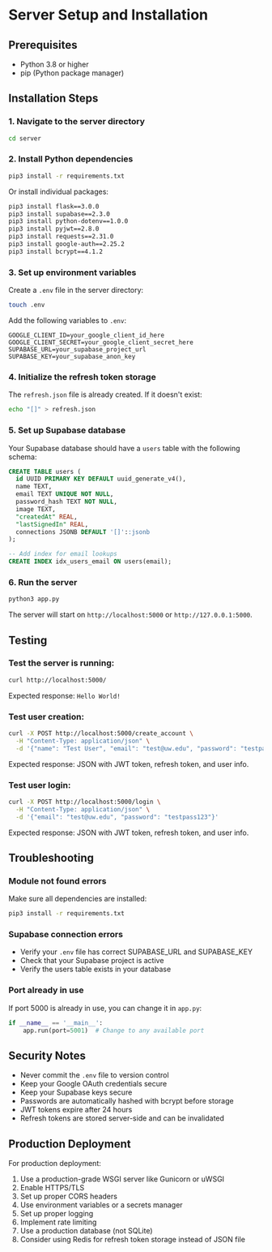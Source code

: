 # Server Setup and Installation

## Prerequisites
- Python 3.8 or higher
- pip (Python package manager)

## Installation Steps

### 1. Navigate to the server directory
```bash
cd server
```

### 2. Install Python dependencies
```bash
pip3 install -r requirements.txt
```

Or install individual packages:
```bash
pip3 install flask==3.0.0
pip3 install supabase==2.3.0
pip3 install python-dotenv==1.0.0
pip3 install pyjwt==2.8.0
pip3 install requests==2.31.0
pip3 install google-auth==2.25.2
pip3 install bcrypt==4.1.2
```

### 3. Set up environment variables

Create a `.env` file in the server directory:
```bash
touch .env
```

Add the following variables to `.env`:
```
GOOGLE_CLIENT_ID=your_google_client_id_here
GOOGLE_CLIENT_SECRET=your_google_client_secret_here
SUPABASE_URL=your_supabase_project_url
SUPABASE_KEY=your_supabase_anon_key
```

### 4. Initialize the refresh token storage

The `refresh.json` file is already created. If it doesn't exist:
```bash
echo "[]" > refresh.json
```

### 5. Set up Supabase database

Your Supabase database should have a `users` table with the following schema:

```sql
CREATE TABLE users (
  id UUID PRIMARY KEY DEFAULT uuid_generate_v4(),
  name TEXT,
  email TEXT UNIQUE NOT NULL,
  password_hash TEXT NOT NULL,
  image TEXT,
  "createdAt" REAL,
  "lastSignedIn" REAL,
  connections JSONB DEFAULT '[]'::jsonb
);

-- Add index for email lookups
CREATE INDEX idx_users_email ON users(email);
```

### 6. Run the server

```bash
python3 app.py
```

The server will start on `http://localhost:5000` or `http://127.0.0.1:5000`.

## Testing

### Test the server is running:
```bash
curl http://localhost:5000/
```

Expected response: `Hello World!`

### Test user creation:
```bash
curl -X POST http://localhost:5000/create_account \
  -H "Content-Type: application/json" \
  -d '{"name": "Test User", "email": "test@uw.edu", "password": "testpass123"}'
```

Expected response: JSON with JWT token, refresh token, and user info.

### Test user login:
```bash
curl -X POST http://localhost:5000/login \
  -H "Content-Type: application/json" \
  -d '{"email": "test@uw.edu", "password": "testpass123"}'
```

Expected response: JSON with JWT token, refresh token, and user info.

## Troubleshooting

### Module not found errors
Make sure all dependencies are installed:
```bash
pip3 install -r requirements.txt
```

### Supabase connection errors
- Verify your `.env` file has correct SUPABASE_URL and SUPABASE_KEY
- Check that your Supabase project is active
- Verify the users table exists in your database

### Port already in use
If port 5000 is already in use, you can change it in `app.py`:
```python
if __name__ == '__main__':
    app.run(port=5001)  # Change to any available port
```

## Security Notes

- Never commit the `.env` file to version control
- Keep your Google OAuth credentials secure
- Keep your Supabase keys secure
- Passwords are automatically hashed with bcrypt before storage
- JWT tokens expire after 24 hours
- Refresh tokens are stored server-side and can be invalidated

## Production Deployment

For production deployment:
1. Use a production-grade WSGI server like Gunicorn or uWSGI
2. Enable HTTPS/TLS
3. Set up proper CORS headers
4. Use environment variables or a secrets manager
5. Set up proper logging
6. Implement rate limiting
7. Use a production database (not SQLite)
8. Consider using Redis for refresh token storage instead of JSON file

